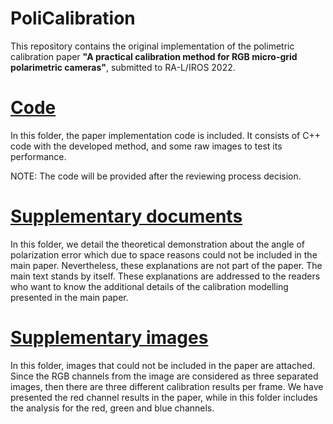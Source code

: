 # PoliCalibration


This repository contains the original implementation of the polimetric
calibration paper **"A practical calibration method for RGB micro-grid**
**polarimetric cameras"**, submitted to RA-L/IROS 2022.

# [Code]()
In this folder, the paper implementation code is included. It consists of
C++ code with the developed method, and some raw images to test its
performance.

NOTE: The code will be provided after the reviewing process decision.

# [Supplementary documents](Supplementary_documents/)
In this folder, we detail the theoretical
demonstration about the angle of polarization error which due to space reasons could not be included in the main paper.
Nevertheless, these explanations are not part of the paper. The main text stands
by itself. These explanations are addressed
to the readers who want to know the additional details of the calibration modelling presented in the main paper.

# [Supplementary images](Supplementary_images)
In this folder, images that could not be included in the paper are attached.
Since the RGB channels from the image are considered as three separated images,
then there are three different calibration results per frame. We have presented the red channel results in the paper, while in this folder includes the analysis for the red, green and blue channels.


